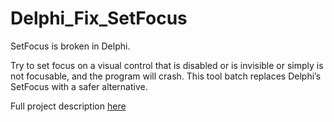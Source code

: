 # Delphi_Fix_SetFocus

SetFocus is broken in Delphi. 

Try to set focus on a visual control that is disabled or is invisible or simply is not focusable, and the program will crash.
This tool batch replaces Delphi’s SetFocus with a safer alternative.

Full project description [here](https://gabrielmoraru.com/setfocus-is-broken-in-delphi/)

